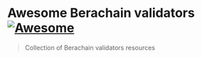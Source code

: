 <!--lint disable double-link-->
# Awesome Berachain validators [![Awesome](https://awesome.re/badge.svg)](https://awesome.re)

> Collection of Berachain validators resources
